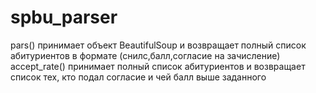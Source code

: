 # spbu_parser
pars() принимает объект BeautifulSoup и возвращает полный список абитуриентов в формате (снилс,балл,согласие на зачисление)<br>
accept_rate() принимает полный список абитуриентов и возвращает список тех, кто подал согласие и чей балл выше заданного
